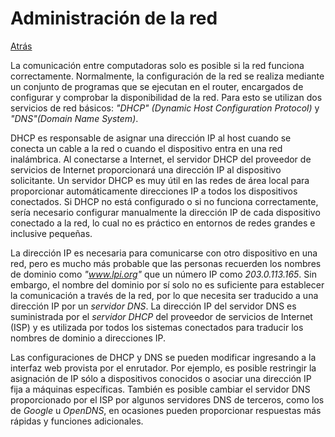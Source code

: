 # Administración de la red
<a href=../README.md>Atrás</a>

La comunicación entre computadoras solo es posible si la red funciona correctamente. Normalmente, la configuración de la red se realiza mediante un conjunto de programas que se ejecutan en el router, encargados de configurar y comprobar la disponibilidad de la red. Para esto se utilizan dos servicios de red básicos: *"DHCP" (Dynamic Host Configuration Protocol)* y *"DNS"(Domain Name System)*.

DHCP es responsable de asignar una dirección IP al host cuando se conecta un cable a la red o cuando el dispositivo entra en una red inalámbrica. Al conectarse a Internet, el servidor DHCP del proveedor de servicios de Internet proporcionará una dirección IP al dispositivo solicitante. Un servidor DHCP es muy útil en las redes de área local para proporcionar automáticamente direcciones IP a todos los dispositivos conectados. Si DHCP no está configurado o si no funciona correctamente, sería necesario configurar manualmente la dirección IP de cada dispositivo conectado a la red, lo cual no es práctico en entornos de redes grandes e inclusive pequeñas.

La dirección IP es necesaria para comunicarse con otro dispositivo en una red, pero es mucho más probable que las personas recuerden los nombres de dominio como *"www.lpi.org"* que un número IP como *203.0.113.165*. Sin embargo, el nombre del dominio por sí solo no es suficiente para establecer la comunicación a través de la red, por lo que necesita ser traducido a una dirección IP por un *servidor DNS*. La dirección IP del servidor DNS es suministrada por el *servidor DHCP* del proveedor de servicios de Internet (ISP) y es utilizada por todos los sistemas conectados para traducir los nombres de dominio a direcciones IP.

Las configuraciones de DHCP y DNS se pueden modificar ingresando a la interfaz web provista por el enrutador. Por ejemplo, es posible restringir la asignación de IP sólo a dispositivos conocidos o asociar una dirección IP fija a máquinas específicas. También es posible cambiar el servidor DNS proporcionado por el ISP por algunos servidores DNS de terceros, como los de *Google* u *OpenDNS*, en ocasiones pueden proporcionar respuestas más rápidas y funciones adicionales.